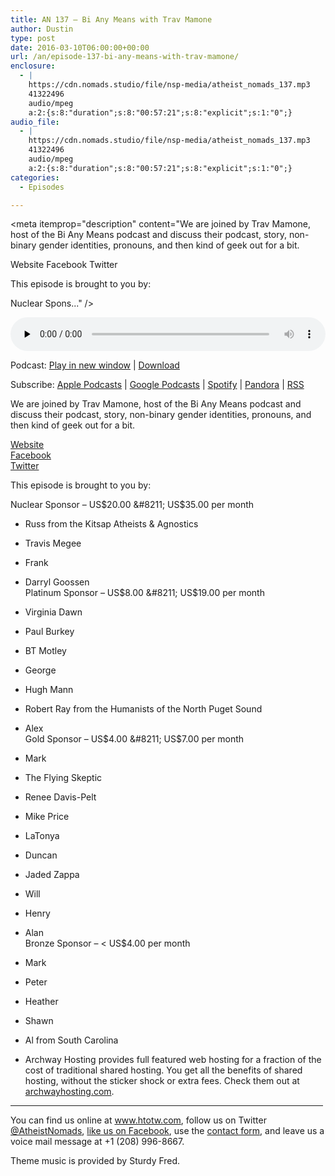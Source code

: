 ```yaml
---
title: AN 137 – Bi Any Means with Trav Mamone
author: Dustin
type: post
date: 2016-03-10T06:00:00+00:00
url: /an/episode-137-bi-any-means-with-trav-mamone/
enclosure:
  - |
    https://cdn.nomads.studio/file/nsp-media/atheist_nomads_137.mp3
    41322496
    audio/mpeg
    a:2:{s:8:"duration";s:8:"00:57:21";s:8:"explicit";s:1:"0";}
audio_file:
  - |
    https://cdn.nomads.studio/file/nsp-media/atheist_nomads_137.mp3
    41322496
    audio/mpeg
    a:2:{s:8:"duration";s:8:"00:57:21";s:8:"explicit";s:1:"0";}
categories:
  - Episodes

---
```

<div itemscope itemtype="http://schema.org/AudioObject">
  <meta itemprop="name" content="Episode 137 &#8211; Bi Any Means with Trav Mamone" />
  
  <meta itemprop="uploadDate" content="2016-03-09T23:00:00-07:00" />
  
  <meta itemprop="encodingFormat" content="audio/mpeg" />
  
  <meta itemprop="duration" content="PT57M21S" />
  
  <meta itemprop="description" content="We are joined by Trav Mamone, host of the Bi Any Means podcast and discuss their podcast, story, non-binary gender identities, pronouns, and then kind of geek out for a bit.

Website
Facebook
Twitter

This episode is brought to you by:

Nuclear Spons..." />
  
  <meta itemprop="contentUrl" content="https://dts.podtrac.com/redirect.mp3/cdn.nomads.studio/file/nsp-media/atheist_nomads_137.mp3" />
  
  <meta itemprop="contentSize" content="39.4" />
  </p> 
  
  <div class="powerpress_player" id="powerpress_player_8395">
    <audio class="wp-audio-shortcode" id="audio-5099-139" preload="none" style="width: 100%;" controls="controls"><source type="audio/mpeg" src="https://dts.podtrac.com/redirect.mp3/cdn.nomads.studio/file/nsp-media/atheist_nomads_137.mp3?_=139" /><a href="https://dts.podtrac.com/redirect.mp3/cdn.nomads.studio/file/nsp-media/atheist_nomads_137.mp3">https://dts.podtrac.com/redirect.mp3/cdn.nomads.studio/file/nsp-media/atheist_nomads_137.mp3</a></audio>
  </div>
</div>

<p class="powerpress_links powerpress_links_mp3">
  Podcast: <a href="https://dts.podtrac.com/redirect.mp3/cdn.nomads.studio/file/nsp-media/atheist_nomads_137.mp3" class="powerpress_link_pinw" target="_blank" title="Play in new window" onclick="return powerpress_pinw('https://htotw.com/?powerpress_pinw=5099-podcast');" rel="nofollow">Play in new window</a> | <a href="https://dts.podtrac.com/redirect.mp3/cdn.nomads.studio/file/nsp-media/atheist_nomads_137.mp3" class="powerpress_link_d" title="Download" rel="nofollow" download="atheist_nomads_137.mp3">Download</a>
</p>

<p class="powerpress_links powerpress_subscribe_links">
  Subscribe: <a href="https://podcasts.apple.com/us/podcast/humanists-take-on-the-world/id530050098?mt=2&ls=1" class="powerpress_link_subscribe powerpress_link_subscribe_itunes" target="_blank" title="Subscribe on Apple Podcasts" rel="nofollow">Apple Podcasts</a> | <a href="https://www.google.com/podcasts?feed=aHR0cDovL2F0aGVpc3Rub21hZHMubGlic3luLmNvbS9yc3M%3D" class="powerpress_link_subscribe powerpress_link_subscribe_googleplay" target="_blank" title="Subscribe on Google Podcasts" rel="nofollow">Google Podcasts</a> | <a href="https://open.spotify.com/show/3LzK2xZGike6Tc1GEMtMbr?si=LieN9SNuTpq96smuaUsH8A" class="powerpress_link_subscribe powerpress_link_subscribe_spotify" target="_blank" title="Subscribe on Spotify" rel="nofollow">Spotify</a> | <a href="https://www.pandora.com/podcast/atheist-nomads/PC:10122?corr=62071012&part=ug" class="powerpress_link_subscribe powerpress_link_subscribe_pandora" target="_blank" title="Subscribe on Pandora" rel="nofollow">Pandora</a> | <a href="https://htotw.com/feed/podcast/" class="powerpress_link_subscribe powerpress_link_subscribe_rss" target="_blank" title="Subscribe via RSS" rel="nofollow">RSS</a>
</p>

We are joined by Trav Mamone, host of the Bi Any Means podcast and discuss their podcast, story, non-binary gender identities, pronouns, and then kind of geek out for a bit.

<a href="http://www.bianymeans.com/" target="_blank" rel="noopener">Website</a>  
<a href="https://www.facebook.com/bianymeanspodcast/" target="_blank" rel="noopener">Facebook</a>  
<a href="https://twitter.com/tmamone" target="_blank" rel="noopener">Twitter</a>

This episode is brought to you by:

Nuclear Sponsor &#8211; US$20.00 &#8211; US$35.00 per month  
* Russ from the Kitsap Atheists & Agnostics  
* Travis Megee  
* Frank  
* Darryl Goossen  
Platinum Sponsor &#8211; US$8.00 &#8211; US$19.00 per month  
* Virginia Dawn  
* Paul Burkey  
* BT Motley  
* George  
* Hugh Mann  
* Robert Ray from the Humanists of the North Puget Sound  
* Alex  
Gold Sponsor &#8211; US$4.00 &#8211; US$7.00 per month  
* Mark  
* The Flying Skeptic  
* Renee Davis-Pelt  
* Mike Price  
* LaTonya  
* Duncan  
* Jaded Zappa  
* Will  
* Henry  
* Alan  
Bronze Sponsor &#8211; < US$4.00 per month  
* Mark  
* Peter  
* Heather  
* Shawn  
* Al from South Carolina

* Archway Hosting provides full featured web hosting for a fraction of the cost of traditional shared hosting. You get all the benefits of shared hosting, without the sticker shock or extra fees. Check them out at <a href="http://archwayhosting.com/" target="_blank" rel="noopener">archwayhosting.com</a>.

<hr width="500" />

You can find us online at <a href="https://www.htotw.com/" target="_blank" rel="noopener">www.htotw.com</a>, follow us on Twitter <a href="https://htotw.com/twitter" target="_blank" rel="noopener">@AtheistNomads</a>, <a href="https://htotw.com/facebook" target="_blank" rel="noopener">like us on Facebook</a>, use the [contact form](https://htotw.com/contact), and leave us a voice mail message at +1 (208) 996-8667.

Theme music is provided by Sturdy Fred.